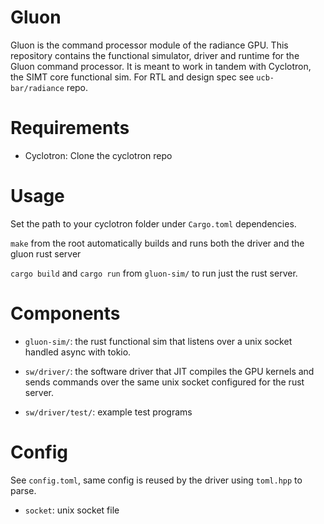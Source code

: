 # Gluon

Gluon is the command processor module of the radiance GPU. This repository contains the functional simulator, driver and runtime for the Gluon command processor. It is meant to work in tandem with Cyclotron, the SIMT core functional sim. For RTL and design spec see `ucb-bar/radiance` repo.

# Requirements

- Cyclotron: Clone the cyclotron repo

# Usage

Set the path to your cyclotron folder under `Cargo.toml` dependencies.

`make` from the root automatically builds and runs both the driver and the gluon rust server

`cargo build` and `cargo run` from `gluon-sim/` to run just the rust server.

# Components

- `gluon-sim/`: the rust functional sim that listens over a unix socket handled async with tokio.

- `sw/driver/`: the software driver that JIT compiles the GPU kernels and sends commands over the same unix socket configured for the rust server.

- `sw/driver/test/`: example test programs

# Config

See `config.toml`, same config is reused by the driver using `toml.hpp` to parse. 

- `socket`: unix socket file
